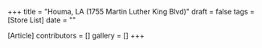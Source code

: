 +++
title = "Houma, LA (1755 Martin Luther King Blvd)"
draft = false
tags = [Store List]
date = ""

[Article]
contributors = []
gallery = []
+++